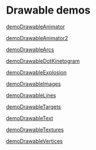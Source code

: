 Drawable demos
======

[demoDrawableAnimator](https://github.com/TheGoldLab/Lab-Matlab-Control/blob/master/snow-dots/demos/drawable/demoDrawableAnimator.m)

[demoDrawableAnimator2](https://github.com/TheGoldLab/Lab-Matlab-Control/blob/master/snow-dots/demos/drawable/demoDrawableAnimator2.m)

[demoDrawableArcs](https://github.com/TheGoldLab/Lab-Matlab-Control/blob/master/snow-dots/demos/drawable/demoDrawableArcs.m)

[demoDrawableDotKinetogram](https://github.com/TheGoldLab/Lab-Matlab-Control/blob/master/snow-dots/demos/drawable/demoDrawableDotKinetogram.m)

[demoDrawableExplosion](https://github.com/TheGoldLab/Lab-Matlab-Control/blob/master/snow-dots/demos/drawable/demoDrawableExplosion.m)

[demoDrawableImages](https://github.com/TheGoldLab/Lab-Matlab-Control/blob/master/snow-dots/demos/drawable/demoDrawableImages.m)

[demoDrawableLines](https://github.com/TheGoldLab/Lab-Matlab-Control/blob/master/snow-dots/demos/drawable/demoDrawableLines.m)

[demoDrawableTargets](https://github.com/TheGoldLab/Lab-Matlab-Control/blob/master/snow-dots/demos/drawable/demoDrawableTargets.m)

[demoDrawableText](https://github.com/TheGoldLab/Lab-Matlab-Control/blob/master/snow-dots/demos/drawable/demoDrawableText.m)

[demoDrawableTextures](https://github.com/TheGoldLab/Lab-Matlab-Control/blob/master/snow-dots/demos/drawable/demoDrawableTextures.m)

[demoDrawableVertices](https://github.com/TheGoldLab/Lab-Matlab-Control/blob/master/snow-dots/demos/drawable/demoDrawableVertices.m)